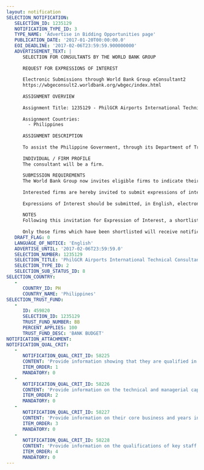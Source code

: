 ```yaml
---
layout: notification
SELECTION_NOTIFICATION: 
   SELECTION_ID: 1235129
   NOTIFICATION_TYPE_ID: 3
   TYPE_NAME: 'Advertise in Bidding Opportunities page'
   PUBLICATION_DATE: '2017-01-20T00:00:00.0'
   EOI_DEADLINE: '2017-02-06T23:59:59.900000000'
   ADVERTISEMENT_TEXT: |
      SELECTION FOR CONSULTANTS BY THE WORLD BANK GROUP
      
      REQUEST FOR EXPRESSIONS OF INTEREST
      
      Electronic Submissions through World Bank Group eConsultant2
      https://wbgeconsult2.worldbank.org/wbgec/index.html
      
      ASSIGNMENT OVERVIEW
      
      Assignment Title: 1235129 - PhilGCR Airports International Technical Consultant
      
      Assignment Countries:
        - Philippines
      
      ASSIGNMENT DESCRIPTION
      
      To assist the Philippine Government, through its Department of Transportation (DOTr), in assessing options for developing the Philippine's new premier gateway airport, and recommending the most appropriate site,  PPP modality and procurement approach.  This Phase 0 engagement will allow the Client to identify and analyze key risks associated with the long-standing issue of the replacement for the current premiere airport, the Ninoy Aquino International Airport (NAIA), early on. This will help a long-standing IFC client understand the options available to them.
      
      INDIVIDUAL / FIRM PROFILE
      The consultant will be a firm. 
      
      SUBMISSION REQUIREMENTS
      The World Bank Group now invites eligible firms to indicate their interest in providing the services.  Interested firms must provide information indicating that they are qualified to perform the services (brochures, description of similar assignments, experience in similar conditions, availability of appropriate skills among staff, etc. for firms; CV and cover letter for individuals).  Please note that the total size of all attachments should be less than 5MB.  Consultants may associate to enhance their qualifications.
      
      Interested firms are hereby invited to submit expressions of interest.
      
      Expressions of Interest should be submitted, in English, electronically through World Bank Group eConsultant2 (https://wbgeconsult2.worldbank.org/wbgec/index.html)
      
      NOTES
      Following this invitation for Expression of Interest, a shortlist of qualified firms will be formally invited to submit proposals. Shortlisting and selection will be subject to the availability of funding.
      
      Only those firms which have been shortlisted will receive notification. No debrief will be provided to firms which have not been shortlisted.
   DRAFT_FLAG: 0
   LANGUAGE_OF_NOTICE: 'English'
   ADVERTISE_UNTIL: '2017-02-06T23:59:59.0'
   SELECTION_NUMBER: 1235129
   SELECTION_TITLE: 'PhilGCR Airports International Technical Consultant'
   SELECTION_TYPE_ID: 2
   SELECTION_SUB_STATUS_ID: 8
SELECTION_COUNTRY: 
   - 
      COUNTRY_ID: PH
      COUNTRY_NAME: 'Philippines'
SELECTION_TRUST_FUND: 
   - 
      ID: 459820
      SELECTION_ID: 1235129
      TRUST_FUND_NUMBER: BB
      PERCENT_APPLIES: 100
      TRUST_FUND_DESC: 'BANK BUDGET'
NOTIFICATION_ATTACHMENT: 
NOTIFICATION_QUAL_CRIT: 
   - 
      NOTIFICATION_QUAL_CRIT_ID: 58225
      CONTENT: 'Provide information showing that they are qualified in the field of the assignment.'
      ITEM_ORDER: 1
      MANDATORY: 0
   - 
      NOTIFICATION_QUAL_CRIT_ID: 58226
      CONTENT: 'Provide information on the technical and managerial capabilities of the firm.'
      ITEM_ORDER: 2
      MANDATORY: 0
   - 
      NOTIFICATION_QUAL_CRIT_ID: 58227
      CONTENT: 'Provide information on their core business and years in business.'
      ITEM_ORDER: 3
      MANDATORY: 0
   - 
      NOTIFICATION_QUAL_CRIT_ID: 58228
      CONTENT: 'Provide information on the qualifications of key staff.'
      ITEM_ORDER: 4
      MANDATORY: 0
---
```

